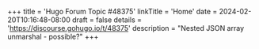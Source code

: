 +++
title = 'Hugo Forum Topic #48375'
linkTitle = 'Home'
date = 2024-02-20T10:16:48-08:00
draft = false
details = 'https://discourse.gohugo.io/t/48375'
description = "Nested JSON array unmarshal - possible?"
+++
